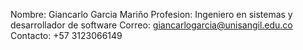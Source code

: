 Nombre: Giancarlo Garcia Mariño
Profesion: Ingeniero en sistemas y desarrollador de software
Correo: giancarlogarcia@unisangil.edu.co
Contacto: +57 3123066149
